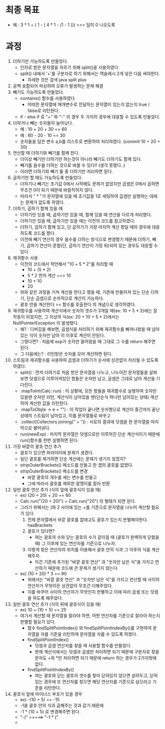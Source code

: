 # 최종 목표
- 예 : 3 * 1 + ( 1 - ( 4 * 1 - (1 - 1 ))) >>> 답이 0 나오도록

# 과정
1. 더하기만 가능하도록 만들었다.
    - 인자로 받은 문자열을 자르기  위해 split()을 사용하였다.
    - split() 내에서 '+'를 구분자로 하기 위해서는 역슬래시 2개 넣은 다음 써야한다.
      - 자세한 것은 검색 java split plus
2. 공백 포함되어 파싱하여 오류가 발생하는 문제 해결
3. 빼기도 가능하도록 만들었다.
    - contains() 함수를 사용하였다.
      - 어떠한 문자열에 매개변수로 전달하는 문자열이 있는지 없는지 true / false로 리턴한다.
    - if - else if 로 "+" 와 "-" 의 경우 두 가지의 경우에 대응할 수 있도록 만들었다.
4. 더하거나 빼는 숫자들이 늘어났다.
   - 예 : 10 + 20 + 30 == 60
   - 예 : 60 - 20 - 10 == 30
   - 숫자들을 담은 변수 a,b를 리스트로 변환하여 처리하였다. (commit 10 + 20 + 30)
5. 연산할 때 더하기와 빼기를 함께 한다.
   - 더이상 빼기만 더하기만 하는것이 아니라 빼기도 더하기도 함께 있다.
   - 빼기를 음수를 더하는 것으로 바꿀 수 있다!! (생각 못했다..)
   - 이러면 더하기와 빼기 둘 중 더하기만 처리하면 된다.
6. 곱하기만 할 때도 가능하도록 만들었다.
   - 더하기나 빼기는 초기값 0에서 시작해도 문제가 없었지만 곱셈은 0에서 곱하면 무조건 0이 되기 때문에 바람직하지 않다.
   - 따라서 " * "가 문자열에 있을 때 초기값을 1로 세팅하여 곱셈만 실행하는 데에는 문제가 없도록 하였다.
7. 더하기, 곱하기 함께 있을 때
   - 더하기만 있을 때, 곱하기만 있을 때, 함께 있을 때 연산을 다르게 처리했다.
   - 더하기만 있을 때, 곱하기만 있을 때는 이전의 코드를 참고하였다.
   - 더하기, 곱하기 함께 있고, 단 곱하기가 가장 마지막 계산 항일 때의 경우에 대응하도록 코드를 짰다.
   - 이전에 빼기 연산의 경우 음수를 더하는 방식으로 변경했기 때문에 더하기, 빼기, 곱하기 연산이 혼합(단, 곱하기 연산이 가장 뒤)되어 있는 경우도 대응할 수 있다. 
8. 재귀함수 사용
   - 이전의 코드에서 착안해서 "10 + 5 * 2"를 처리할 때
     - 10 + (5 * 2)
     - 5 * 2 먼저 계산 ==> 10
     - 10 + 10
     - 20
   - 위와 같은 과정을 거쳐 계산을 한다고 했을 때, 기존에 만들어져 있는 단순 더하기, 단순 곱셈으로 순차적으로 계산이 가능하다.
   - 괄호 안을 계산한다 >> 함수를 호출한다 의 개념으로 생각하였다.
9. 재귀함수를 사용하여 계산식에서 숫자의 갯수가 3개일 때(ex: 10 + 5 * 2)에는 잘 작동이 되었지만, 그 이상의 식(ex: 20 + 10 + 5 * 2)에서는 NullPointerException 이 발생했다. 
   - 왜? : 디버깅을 해보면, 곱셈식을 처리하기 위해 재귀함수를 빠져나왔을 때 남아있는 식이 숫자만 남아 이 이후로 계산이 안된다.  
   - 그렇다면? : 처음에 exp가 숫자만 들어왔을 때 그대로 그 수를 return 해주면 된다.
   - 그 다음에는? : 리턴받은 숫자를 모아 계산하면 된다.
10. 스트림과 재귀함수를 사용하여 곱셈과 더하기가 순서에 상관없이 처리될 수 있도록 하였다.
    - split() : 먼저 더하기로 처음 받은 문자열을 나누고, 나누어진 문자열들을 살펴보면 덧셈으로 이루어져있던 항들은 숫자만 남고, 곱셈은 그대로 남아 계산을 기다린다.
    - .mapToInt(Calc::run) : 이 상황에, 모든 항들을 재귀함수로 실행하여 숫자만 있을땐 숫자만 리턴, 계산식이 남아있을 땐(단순식 하나만 남아있는 상태) 계산하여 계산한 값을 리턴한다.
    - .mapToObj(e -> e + "") : 이 작업이 끝나면 숫자형으로 계산이 중간까지 끝난 상태의 스트림이 남아있고, 이를 문자열들로 바꾸고
    - .collect(Collectors.joining(" + ")) : 서로의 결과에 덧셈을 한 문자열을 마지막으로 뱉어낸다.
    - run(newExp) : 마지막 문자열은 덧셈으로만 이루어진 단순 계산식이기 때문에 run()함수를 한번 실행하면 된다.
11. 가장 바깥의 괄호 연산 추가
    - 괄호가 있으면 파라미터에 문제가 생겼다.
    - 일단 괄호를 제거하면 단순 계산에는 문제가 생기지 않겠지?
    - stripOuterBrackets() 메소드를 만들고 한 겹의 괄호를 없앴다.
    - stripOuterBrackets() 메소드를 변경
      - 바깥 괄호의 개수를 세는 변수를 만들고
      - 그에 따라서 괄호를 제외한 알맹이를 잘라 반환
12. 일반 괄호 연산 추가 (식의 앞에 괄호식이 있을 때)
    - ex) (20 + 20) + 20 == 60
    - Calc.run("(20 + 20)") + Calc.run("20") 의 형태가 되면 된다.
    - 그러기 위해서는 )와 2 사이에 있는 +를 기준으로 문자열을 나누어 계산할 필요가 있다.
      1. 전체 문자열에서 바깥 괄호를 없애고도 괄호가 있는지 판별해야한다. hasBrackets
      2. 괄호가 있다면? 
         - 여는 괄호의 수와 닫는 괄호의 수가 같아질 때 (괄호가 완벽하게 닫혔을 때) 그 이후에 있는 연산자를 기준으로 나누자.
      3. 이렇게 찾은 연산자의 위치를 이용해서 괄호 안의 식과 그 이후의 식을 계산해주자.
         - 이건 기존에 추가된 "바깥 괄호 연산" 과 "숫자만 남은 식"을 가지고 연산하기 때문에 코드에 큰 문제가 생기지 않는다.
    - ex) (10 + 20) * 3 == 90
        - 위에서는 "바깥 괄호 연산" 과 "숫자만 남은 식"을 가지고 연산할 때 사이의 연산자가 무엇이든 상관없이 무조건 더해주었다.
        - 이를 바꾸어 사이의 연산자가 무엇인지 판별하고 이에 따라 곱셈 또는 덧셈을 하도록 해주었다.
13. 일반 괄호 연산 추가 (식의 뒤에 괄호식이 있을 때)
    - ex) 10 + (10 + 5) == 25
    - 여기서 계산할 때 문자열을 잘라야 하면, 어떤 연산자를 기준으로 잘라야 하는지 판별할 필요가 있다.
      - 함수 findSplitPointIndex() 와 findSplitPointIndexBy()를 구현하여 문자열을 자를 기준을 리턴하여 문자열을 자를 수 있도록 하였다.
      - findSplitPointIndex()
        - 덧셈과 곱셈 연산자를 찾을 때 사용할 함수를 만들었다.
        - 현재 계산식에서는 덧셈과 곱셈만 처리하면 되기 때문에 구분자로 찾을 문자도 +와 *만 처리하면 되기 때문에 return 하는 경우가 2가지밖에 없다.
      - findSplitPointIndexBy()
        - 여는 괄호와 닫는 괄호의 갯수를 찾아 닫혀있지 않으면 살려두고, 닫혀있는 경우에 또 연산자를 찾으면 해당 연산자를 기준으로 삼으라고 기준을 리턴한다.
14. 괄호식 앞에 마이너스 부호가 있을 경우
    - ex) -(10 + 5) == -15
    - -1을 괄호 안의 식과 곱해주는 것과 같기 때문에
    - -1 * (10 + 5) 로 변경해주면 된다.
    - "-(" =====> "-1 * ("
    - 